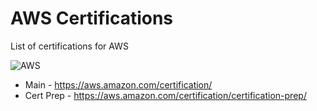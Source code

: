 # AWS Certifications

List of certifications for AWS

![AWS](https://github.com/lynnlangit/learning-cloud/blob/master/AWS/aws.png)

- Main - https://aws.amazon.com/certification/
- Cert Prep - https://aws.amazon.com/certification/certification-prep/
